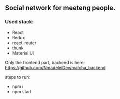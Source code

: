 ## Social network for meeteng people.

### Used stack:

- React
- Redux
- react-router
- thunk
- Material UI

Only the frontend part, backend is here:
https://github.com/NmadeleiDev/matcha_backend

steps to run:

- npm i
- npm start
